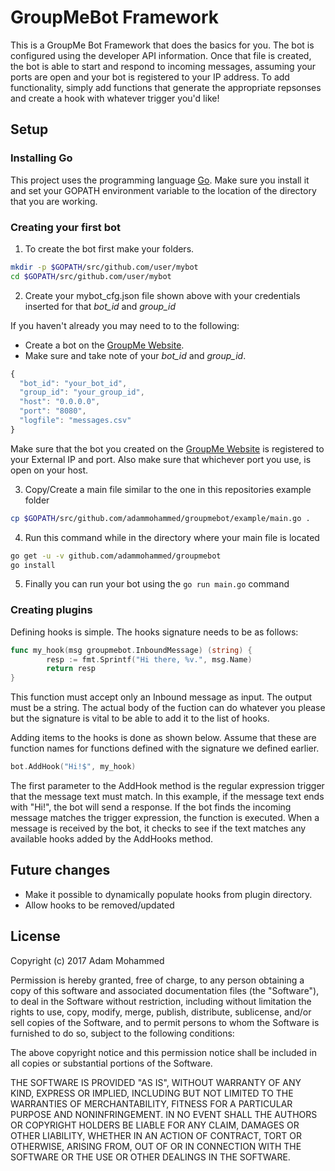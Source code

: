 # GroupMeBot Framework
This is a GroupMe Bot Framework that does the basics for you. The bot is configured using the developer API
information. Once that file is created, the bot is able to start and respond to incoming messages, assuming
your ports are open and your bot is registered to your IP address. To add functionality, simply add functions
that generate the appropriate repsonses and create a hook with whatever trigger you'd like!
## Setup
### Installing Go
This project uses the programming language [Go](https://golang.org).
Make sure you install it and set your GOPATH environment variable to the location of the
directory that you are working.

### Creating your first bot
1. To create the bot first make your folders.
```sh
mkdir -p $GOPATH/src/github.com/user/mybot
cd $GOPATH/src/github.com/user/mybot
```
2. Create your mybot_cfg.json file shown above with your credentials
       inserted for that *bot_id* and *group_id*

If you haven't already you may need to to the following:
* Create a bot on the [GroupMe Website][1].
* Make sure and take note of your _bot\_id_ and _group\_id_.

```javascript
{
  "bot_id": "your_bot_id",
  "group_id": "your_group_id",
  "host": "0.0.0.0",
  "port": "8080",
  "logfile": "messages.csv"
}
```

Make sure that the bot you created on the [GroupMe Website][1] is registered to your External IP
and port. Also make sure that whichever port you use, is open on your host.

3. Copy/Create a main file similar to the one in this repositories example folder
```sh
cp $GOPATH/src/github.com/adammohammed/groupmebot/example/main.go .
```
4. Run this command while in the directory where your main file is located
```sh
go get -u -v github.com/adammohammed/groupmebot
go install
```
5. Finally you can run your bot using the `go run main.go` command
### Creating plugins
Defining hooks is simple. The hooks signature needs to be as follows:
```go
func my_hook(msg groupmebot.InboundMessage) (string) {
        resp := fmt.Sprintf("Hi there, %v.", msg.Name)
        return resp
}
```

This function must accept only an Inbound message as input.
The output must be a string. The actual body of the fuction can do whatever you please
but the signature is vital to be able to add it to the list of hooks.

Adding items to the hooks is done as shown below. Assume that these are function names for functions
defined with the signature we defined earlier.
```go
bot.AddHook("Hi!$", my_hook)
```

The first parameter to the AddHook method is the regular expression trigger that the message text must match.
In this example, if the message text ends with "Hi!", the bot will send a response.
If the bot finds the incoming message matches the trigger expression, the function is executed. When a
message is received by the bot, it checks to see if the text matches any available hooks added by the
AddHooks method.

## Future changes
- Make it possible to dynamically populate hooks from plugin directory.
- Allow hooks to be removed/updated

## License ##
Copyright (c) 2017 Adam Mohammed

Permission is hereby granted, free of charge, to any person obtaining a copy
of this software and associated documentation files (the "Software"), to deal
in the Software without restriction, including without limitation the rights
to use, copy, modify, merge, publish, distribute, sublicense, and/or sell
copies of the Software, and to permit persons to whom the Software is
furnished to do so, subject to the following conditions:

The above copyright notice and this permission notice shall be included in all
copies or substantial portions of the Software.

THE SOFTWARE IS PROVIDED "AS IS", WITHOUT WARRANTY OF ANY KIND, EXPRESS OR
IMPLIED, INCLUDING BUT NOT LIMITED TO THE WARRANTIES OF MERCHANTABILITY,
FITNESS FOR A PARTICULAR PURPOSE AND NONINFRINGEMENT. IN NO EVENT SHALL THE
AUTHORS OR COPYRIGHT HOLDERS BE LIABLE FOR ANY CLAIM, DAMAGES OR OTHER
LIABILITY, WHETHER IN AN ACTION OF CONTRACT, TORT OR OTHERWISE, ARISING FROM,
OUT OF OR IN CONNECTION WITH THE SOFTWARE OR THE USE OR OTHER DEALINGS IN THE
SOFTWARE.

[1]: http://dev.groupme.com/ "Developer GroupMe Website"
